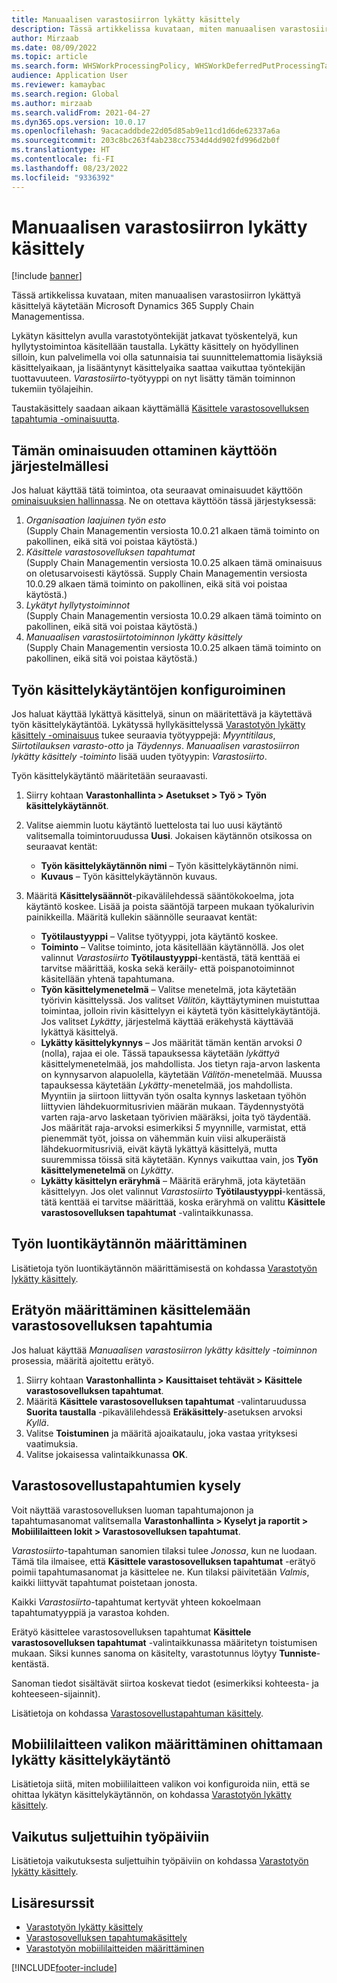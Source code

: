 ```yaml
---
title: Manuaalisen varastosiirron lykätty käsittely
description: Tässä artikkelissa kuvataan, miten manuaalisen varastosiirron lykättyä käsittelyä käytetään Microsoft Dynamics 365 Supply Chain Managementissa.
author: Mirzaab
ms.date: 08/09/2022
ms.topic: article
ms.search.form: WHSWorkProcessingPolicy, WHSWorkDeferredPutProcessingTask
audience: Application User
ms.reviewer: kamaybac
ms.search.region: Global
ms.author: mirzaab
ms.search.validFrom: 2021-04-27
ms.dyn365.ops.version: 10.0.17
ms.openlocfilehash: 9acacaddbde22d05d85ab9e11cd1d6de62337a6a
ms.sourcegitcommit: 203c8bc263f4ab238cc7534d4dd902fd996d2b0f
ms.translationtype: HT
ms.contentlocale: fi-FI
ms.lasthandoff: 08/23/2022
ms.locfileid: "9336392"
---
```

# <a name="deferred-processing-of-manual-inventory-movement"></a>Manuaalisen varastosiirron lykätty käsittely

[!include [banner](../includes/banner.md)]

Tässä artikkelissa kuvataan, miten manuaalisen varastosiirron lykättyä käsittelyä käytetään Microsoft Dynamics 365 Supply Chain Managementissa.

Lykätyn käsittelyn avulla varastotyöntekijät jatkavat työskentelyä, kun hyllytystoimintoa käsitellään taustalla. Lykätty käsittely on hyödyllinen silloin, kun palvelimella voi olla satunnaisia tai suunnittelemattomia lisäyksiä käsittelyaikaan, ja lisääntynyt käsittelyaika saattaa vaikuttaa työntekijän tuottavuuteen. *Varastosiirto*-työtyyppi on nyt lisätty tämän toiminnon tukemiin työlajeihin.

Taustakäsittely saadaan aikaan käyttämällä [Käsittele varastosovelluksen tapahtumia -ominaisuutta](warehouse-app-events.md).

## <a name="turn-on-this-feature-for-your-system"></a>Tämän ominaisuuden ottaminen käyttöön järjestelmällesi

Jos haluat käyttää tätä toimintoa, ota seuraavat ominaisuudet käyttöön [ominaisuuksien hallinnassa](../../fin-ops-core/fin-ops/get-started/feature-management/feature-management-overview.md). Ne on otettava käyttöön tässä järjestyksessä:

1. *Organisaation laajuinen työn esto*<br>(Supply Chain Managementin versiosta 10.0.21 alkaen tämä toiminto on pakollinen, eikä sitä voi poistaa käytöstä.)
1. *Käsittele varastosovelluksen tapahtumat*<br>(Supply Chain Managementin versiosta 10.0.25 alkaen tämä ominaisuus on oletusarvoisesti käytössä. Supply Chain Managementin versiosta 10.0.29 alkaen tämä toiminto on pakollinen, eikä sitä voi poistaa käytöstä.)
1. *Lykätyt hyllytystoiminnot*<br>(Supply Chain Managementin versiosta 10.0.29 alkaen tämä toiminto on pakollinen, eikä sitä voi poistaa käytöstä.)
1. *Manuaalisen varastosiirtotoiminnon lykätty käsittely*<br>(Supply Chain Managementin versiosta 10.0.25 alkaen tämä toiminto on pakollinen, eikä sitä voi poistaa käytöstä.)

## <a name="configure-the-work-processing-policies"></a>Työn käsittelykäytäntöjen konfiguroiminen

Jos haluat käyttää lykättyä käsittelyä, sinun on määritettävä ja käytettävä työn käsittelykäytäntöä. Lykätyssä hyllykäsittelyssä [Varastotyön lykätty käsittely -ominaisuus](deferred-put.md) tukee seuraavia työtyyppejä: *Myyntitilaus*, *Siirtotilauksen varasto-otto* ja *Täydennys*. *Manuaalisen varastosiirron lykätty käsittely -toiminto* lisää uuden työtyypin: *Varastosiirto*.

Työn käsittelykäytäntö määritetään seuraavasti.

1. Siirry kohtaan **Varastonhallinta \> Asetukset \> Työ \> Työn käsittelykäytännöt**.
1. Valitse aiemmin luotu käytäntö luettelosta tai luo uusi käytäntö valitsemalla toimintoruudussa **Uusi**. Jokaisen käytännön otsikossa on seuraavat kentät:

    - **Työn käsittelykäytännön nimi** – Työn käsittelykäytännön nimi.
    - **Kuvaus** – Työn käsittelykäytännön kuvaus.

1. Määritä **Käsittelysäännöt**-pikavälilehdessä sääntökokoelma, jota käytäntö koskee. Lisää ja poista sääntöjä tarpeen mukaan työkalurivin painikkeilla. Määritä kullekin säännölle seuraavat kentät:

    - **Työtilaustyyppi** – Valitse työtyyppi, jota käytäntö koskee.
    - **Toiminto** – Valitse toiminto, jota käsitellään käytännöllä. Jos olet valinnut *Varastosiirto* **Työtilaustyyppi**-kentästä, tätä kenttää ei tarvitse määrittää, koska sekä keräily- että poispanotoiminnot käsitellään yhtenä tapahtumana.
    - **Työn käsittelymenetelmä** – Valitse menetelmä, jota käytetään työrivin käsittelyssä. Jos valitset *Välitön*, käyttäytyminen muistuttaa toimintaa, jolloin rivin käsittelyyn ei käytetä työn käsittelykäytäntöjä. Jos valitset *Lykätty*, järjestelmä käyttää eräkehystä käyttävää lykättyä käsittelyä.
    - **Lykätty käsittelykynnys** – Jos määrität tämän kentän arvoksi *0* (nolla), rajaa ei ole. Tässä tapauksessa käytetään *lykättyä* käsittelymenetelmää, jos mahdollista. Jos tietyn raja-arvon laskenta on kynnysarvon alapuolella, käytetään *Välitön*-menetelmää. Muussa tapauksessa käytetään *Lykätty*-menetelmää, jos mahdollista. Myyntiin ja siirtoon liittyvän työn osalta kynnys lasketaan työhön liittyvien lähdekuormitusrivien määrän mukaan. Täydennystyötä varten raja-arvo lasketaan työrivien määräksi, joita työ täydentää. Jos määrität raja-arvoksi esimerkiksi *5* myynnille, varmistat, että pienemmät työt, joissa on vähemmän kuin viisi alkuperäistä lähdekuormitusriviä, eivät käytä lykättyä käsittelyä, mutta suuremmissa töissä sitä käytetään. Kynnys vaikuttaa vain, jos **Työn käsittelymenetelmä** on *Lykätty*.
    - **Lykätty käsittelyn eräryhmä** – Määritä eräryhmä, jota käytetään käsittelyyn. Jos olet valinnut *Varastosiirto* **Työtilaustyyppi**-kentässä, tätä kenttää ei tarvitse määrittää, koska eräryhmä on valittu **Käsittele varastosovelluksen tapahtumat** -valintaikkunassa.

## <a name="assign-the-work-creation-policy"></a>Työn luontikäytännön määrittäminen

Lisätietoja työn luontikäytännön määrittämisestä on kohdassa [Varastotyön lykätty käsittely](deferred-put.md).

## <a name="set-up-a-batch-job-to-process-warehouse-app-events"></a>Erätyön määrittäminen käsittelemään varastosovelluksen tapahtumia

Jos haluat käyttää *Manuaalisen varastosiirron lykätty käsittely -toiminnon* prosessia, määritä ajoitettu erätyö.

1. Siirry kohtaan **Varastonhallinta \> Kausittaiset tehtävät \> Käsittele varastosovelluksen tapahtumat**.
1. Määritä **Käsittele varastosovelluksen tapahtumat** -valintaruudussa **Suorita taustalla** -pikavälilehdessä **Eräkäsittely**-asetuksen arvoksi *Kyllä*.
1. Valitse **Toistuminen** ja määritä ajoaikataulu, joka vastaa yrityksesi vaatimuksia.
1. Valitse jokaisessa valintaikkunassa **OK**.

## <a name="inquire-about-the-warehouse-app-events"></a>Varastosovellustapahtumien kysely

Voit näyttää varastosovelluksen luoman tapahtumajonon ja tapahtumasanomat valitsemalla **Varastonhallinta \> Kyselyt ja raportit \> Mobiililaitteen lokit \> Varastosovelluksen tapahtumat**.

*Varastosiirto*-tapahtuman sanomien tilaksi tulee *Jonossa*, kun ne luodaan. Tämä tila ilmaisee, että **Käsittele varastosovelluksen tapahtumat** -erätyö poimii tapahtumasanomat ja käsittelee ne. Kun tilaksi päivitetään *Valmis*, kaikki liittyvät tapahtumat poistetaan jonosta.

Kaikki *Varastosiirto*-tapahtumat kertyvät yhteen kokoelmaan tapahtumatyyppiä ja varastoa kohden.

Erätyö käsittelee varastosovelluksen tapahtumat **Käsittele varastosovelluksen tapahtumat** -valintaikkunassa määritetyn toistumisen mukaan. Siksi kunnes sanoma on käsitelty, varastotunnus löytyy **Tunniste**-kentästä.

Sanoman tiedot sisältävät siirtoa koskevat tiedot (esimerkiksi kohteesta- ja kohteeseen-sijainnit).

Lisätietoja on kohdassa [Varastosovellustapahtuman käsittely](warehouse-app-events.md).

## <a name="configure-the-mobile-device-menu-to-skip-the-deferred-processing-policy"></a>Mobiililaitteen valikon määrittäminen ohittamaan lykätty käsittelykäytäntö

Lisätietoja siitä, miten mobiililaitteen valikon voi konfiguroida niin, että se ohittaa lykätyn käsittelykäytännön, on kohdassa [Varastotyön lykätty käsittely](deferred-put.md).

## <a name="impact-on-closed-work-dates"></a>Vaikutus suljettuihin työpäiviin

Lisätietoja vaikutuksesta suljettuihin työpäiviin on kohdassa [Varastotyön lykätty käsittely](deferred-put.md).

## <a name="additional-resources"></a>Lisäresurssit

- [Varastotyön lykätty käsittely](deferred-put.md)
- [Varastosovelluksen tapahtumakäsittely](warehouse-app-events.md)
- [Varastotyön mobiililaitteiden määrittäminen](configure-mobile-devices-warehouse.md)

[!INCLUDE[footer-include](../../includes/footer-banner.md)]
